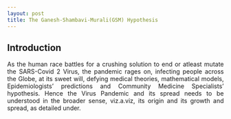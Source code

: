 ```yaml
---
layout: post
title: The Ganesh-Shambavi-Murali(GSM) Hypothesis
---
```

## Introduction

<div style="text-align: justify"> As the human race battles for a crushing solution to end or atleast mutate the SARS-Covid 2 Virus, the pandemic rages on, infecting people across the Globe, at its sweet will, defying medical theories, mathematical models, Epidemiologists’ predictions and Community Medicine Specialists’ hypothesis.
Hence the Virus Pandemic and its spread needs to be understood in the broader sense, viz.a.viz, its origin and its growth and spread, as detailed under. </div>
